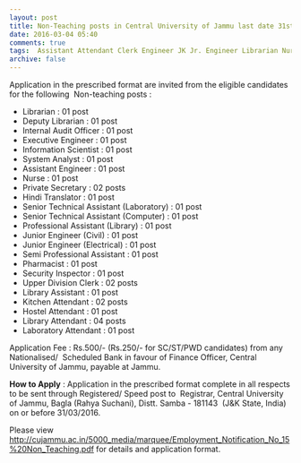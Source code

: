 ```yaml
---
layout: post
title: Non-Teaching posts in Central University of Jammu last date 31st March-2016   
date: 2016-03-04 05:40
comments: true
tags:  Assistant Attendant Clerk Engineer JK Jr. Engineer Librarian Nurse Officer Pharmacist University 
archive: false
---
```

Application in the prescribed format are invited from the eligible candidates for the following  Non-teaching posts :

- Librarian : 01 post
- Deputy Librarian : 01 post
- Internal Audit Officer : 01 post
- Executive Engineer : 01 post
- Information Scientist : 01 post
- System Analyst : 01 post
- Assistant Engineer : 01 post
- Nurse : 01 post
- Private Secretary : 02 posts
- Hindi Translator : 01 post
- Senior Technical Assistant (Laboratory) : 01 post
- Senior Technical Assistant (Computer) : 01 post
- Professional Assistant (Library) : 01 post
- Junior Engineer (Civil) : 01 post
- Junior Engineer (Electrical) : 01 post
- Semi Professional Assistant : 01 post
- Pharmacist : 01 post
- Security Inspector : 01 post
- Upper Division Clerk : 02 posts
- Library Assistant : 01 post
- Kitchen Attendant : 02 posts
- Hostel Attendant : 01 post
- Library Attendant : 04 posts
- Laboratory Attendant : 01 post

Application Fee : Rs.500/- (Rs.250/- for SC/ST/PWD candidates) from any Nationalised/  Scheduled Bank in favour of Finance Officer, Central University of Jammu, payable at Jammu.

**How to Apply** : Application in the prescribed format complete in all respects to be sent through Registered/ Speed post to  Registrar, Central University of Jammu, Bagla (Rahya Suchani), Distt. Samba - 181143  (J&K State, India) on or before 31/03/2016.

Please view  <http://cujammu.ac.in/5000_media/marquee/Employment_Notification_No_15%20Non_Teaching.pdf> for details and application format. 



